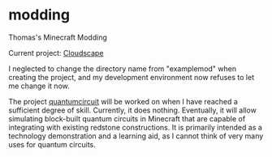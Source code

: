 # modding
 Thomas's Minecraft Modding

 Current project: [Cloudscape](https://github.com/Thomas1034/modding/tree/main/1.20.1/examplemod)
 
 I neglected to change the directory name from "examplemod" when creating the project, and my development environment now refuses to let me change it now.

 The project [quantumcircuit](https://github.com/Thomas1034/modding/tree/main/1.20.1/quantumcircuit) will be worked on when I have reached a sufficient degree of skill. Currently, it does nothing. Eventually, it will allow simulating block-built quantum circuits in Minecraft that are capable of integrating with existing redstone constructions. It is primarily intended as a technology demonstration and a learning aid, as I cannot think of very many uses for quantum circuits. 

